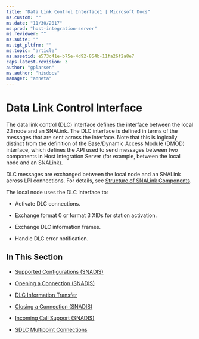 ```yaml
---
title: "Data Link Control Interface1 | Microsoft Docs"
ms.custom: ""
ms.date: "11/30/2017"
ms.prod: "host-integration-server"
ms.reviewer: ""
ms.suite: ""
ms.tgt_pltfrm: ""
ms.topic: "article"
ms.assetid: e573c41e-b75e-4d92-854b-11fa26f2a8e7
caps.latest.revision: 3
author: "gplarsen"
ms.author: "hisdocs"
manager: "anneta"
---
```

# Data Link Control Interface
The data link control (DLC) interface defines the interface between the local 2.1 node and an SNALink. The DLC interface is defined in terms of the messages that are sent across the interface. Note that this is logically distinct from the definition of the Base/Dynamic Access Module (DMOD) interface, which defines the API used to send messages between two components in Host Integration Server (for example, between the local node and an SNALink).  
  
 DLC messages are exchanged between the local node and an SNALink across LPI connections. For details, see [Structure of SNALink Components](../core/structure-of-snalink-components1.md).  
  
 The local node uses the DLC interface to:  
  
-   Activate DLC connections.  
  
-   Exchange format 0 or format 3 XIDs for station activation.  
  
-   Exchange DLC information frames.  
  
-   Handle DLC error notification.  
  
## In This Section  
  
-   [Supported Configurations (SNADIS)](../core/supported-configurations-snadis-2.md)  
  
-   [Opening a Connection (SNADIS)](../core/opening-a-connection-snadis-1.md)  
  
-   [DLC Information Transfer](../core/dlc-information-transfer2.md)  
  
-   [Closing a Connection (SNADIS)](../core/closing-a-connection-snadis-1.md)  
  
-   [Incoming Call Support (SNADIS)](../core/incoming-call-support-snadis-2.md)  
  
-   [SDLC Multipoint Connections](../core/sdlc-multipoint-connections1.md)